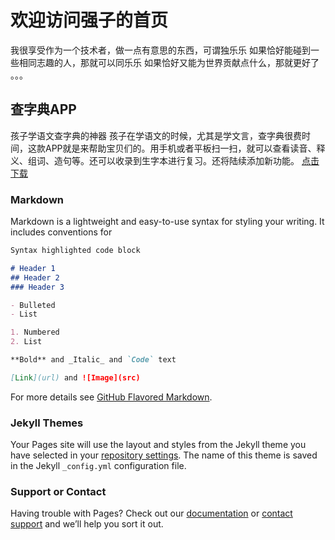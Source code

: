 # 欢迎访问强子的首页
我很享受作为一个技术者，做一点有意思的东西，可谓独乐乐
如果恰好能碰到一些相同志趣的人，那就可以同乐乐
如果恰好又能为世界贡献点什么，那就更好了
。。。

## 查字典APP
孩子学语文查字典的神器
孩子在学语文的时候，尤其是学文言，查字典很费时间，这款APP就是来帮助宝贝们的。用手机或者平板扫一扫，就可以查看读音、释义、组词、造句等。还可以收录到生字本进行复习。还将陆续添加新功能。
[点击下载](https://github.com/qiangzi777/qiangzi777.github.io/edit/master/README.md)


### Markdown

Markdown is a lightweight and easy-to-use syntax for styling your writing. It includes conventions for

```markdown
Syntax highlighted code block

# Header 1
## Header 2
### Header 3

- Bulleted
- List

1. Numbered
2. List

**Bold** and _Italic_ and `Code` text

[Link](url) and ![Image](src)
```

For more details see [GitHub Flavored Markdown](https://guides.github.com/features/mastering-markdown/).

### Jekyll Themes

Your Pages site will use the layout and styles from the Jekyll theme you have selected in your [repository settings](https://github.com/qiangzi777/qiangzi777.github.io/settings). The name of this theme is saved in the Jekyll `_config.yml` configuration file.

### Support or Contact

Having trouble with Pages? Check out our [documentation](https://docs.github.com/categories/github-pages-basics/) or [contact support](https://github.com/contact) and we’ll help you sort it out.

